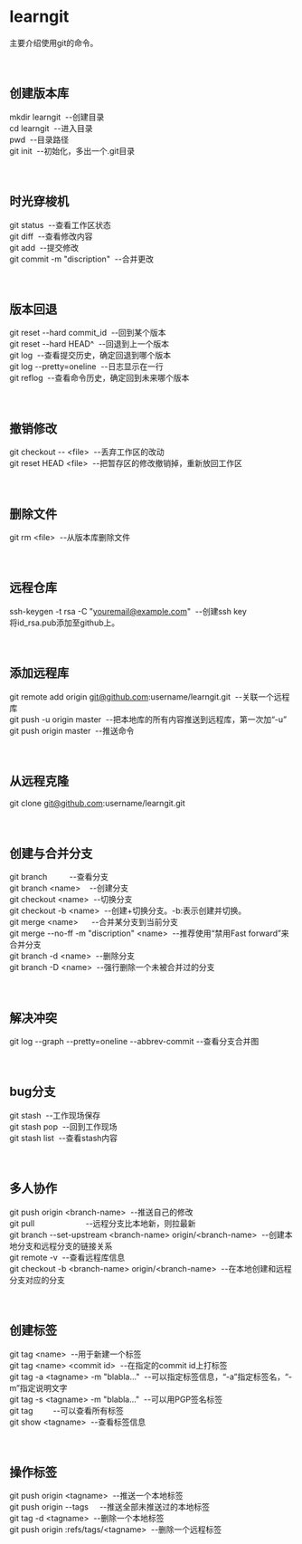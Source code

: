 # learngit<br />
主要介绍使用git的命令。<br />
<br />
<br />
## 创建版本库<br />
mkdir learngit &nbsp;--创建目录<br />
cd learngit &nbsp;--进入目录<br />
pwd &nbsp;--目录路径<br />
git init &nbsp;--初始化，多出一个.git目录<br />
<br />
<br />
## 时光穿梭机<br />
git status &nbsp;--查看工作区状态<br />
git diff &nbsp;--查看修改内容<br />
git add &nbsp;--提交修改<br />
git commit -m &quot;discription&quot; &nbsp;--合并更改<br />
<br />
<br />
## 版本回退<br />
git reset --hard commit_id &nbsp;--回到某个版本<br />
git reset --hard HEAD^ &nbsp;--回退到上一个版本<br />
git log &nbsp;--查看提交历史，确定回退到哪个版本<br />
git log --pretty=oneline &nbsp;--日志显示在一行<br />
git reflog &nbsp;--查看命令历史，确定回到未来哪个版本<br />
<br />
<br />
## 撤销修改<br />
git checkout -- &lt;file&gt; &nbsp;--丢弃工作区的改动<br />
git reset HEAD &lt;file&gt; &nbsp;--把暂存区的修改撤销掉，重新放回工作区<br />
<br />
<br />
## 删除文件<br />
git rm &lt;file&gt; &nbsp;--从版本库删除文件<br />
<br />
<br />
## 远程仓库<br />
ssh-keygen -t rsa -C &quot;youremail@example.com&quot; &nbsp;--创建ssh key<br />
将id_rsa.pub添加至github上。<br />
<br />
<br />
## 添加远程库<br />
git remote add origin git@github.com:username/learngit.git &nbsp;--关联一个远程库<br />
git push -u origin master &nbsp;--把本地库的所有内容推送到远程库，第一次加“-u”<br />
git push origin master &nbsp;--推送命令<br />
<br />
<br />
## 从远程克隆<br />
git clone git@github.com:username/learngit.git<br />
<br />
<br />
## 创建与合并分支<br />
git branch &nbsp; &nbsp; &nbsp; &nbsp; &nbsp;--查看分支<br />
git branch &lt;name&gt; &nbsp; &nbsp;--创建分支<br />
git checkout &lt;name&gt; &nbsp;--切换分支<br />
git checkout -b &lt;name&gt; &nbsp;--创建+切换分支。-b:表示创建并切换。<br />
git merge &lt;name&gt; &nbsp; &nbsp; &nbsp;--合并某分支到当前分支<br />
git merge --no-ff -m &quot;discription&quot; &lt;name&gt; &nbsp;--推荐使用“禁用Fast forward”来合并分支<br />
git branch -d &lt;name&gt; &nbsp;--删除分支<br />
git branch -D &lt;name&gt; &nbsp;--强行删除一个未被合并过的分支<br />
<br />
<br />
## 解决冲突<br />
git log --graph --pretty=oneline --abbrev-commit --查看分支合并图<br />
<br />
<br />
## bug分支<br />
git stash &nbsp;--工作现场保存<br />
git stash pop &nbsp;--回到工作现场<br />
git stash list &nbsp;--查看stash内容<br />
<br />
<br />
## 多人协作<br />
git push origin &lt;branch-name&gt; &nbsp;--推送自己的修改<br />
git pull &nbsp; &nbsp; &nbsp; &nbsp; &nbsp; &nbsp; &nbsp; &nbsp; &nbsp; &nbsp; &nbsp; --远程分支比本地新，则拉最新<br />
git branch --set-upstream &lt;branch-name&gt; origin/&lt;branch-name&gt; &nbsp;--创建本地分支和远程分支的链接关系<br />
git remote -v &nbsp;--查看远程库信息<br />
git checkout -b &lt;branch-name&gt; origin/&lt;branch-name&gt; &nbsp;--在本地创建和远程分支对应的分支<br />
<br />
<br />
## 创建标签<br />
git tag &lt;name&gt; &nbsp;--用于新建一个标签<br />
git tag &lt;name&gt; &lt;commit id&gt; &nbsp;--在指定的commit id上打标签<br />
git tag -a &lt;tagname&gt; -m &quot;blabla...&quot; &nbsp;--可以指定标签信息，“-a”指定标签名，“-m”指定说明文字<br />
git tag -s &lt;tagname&gt; -m &quot;blabla...&quot; &nbsp;--可以用PGP签名标签<br />
git tag &nbsp; &nbsp; &nbsp; &nbsp; --可以查看所有标签<br />
git show &lt;tagname&gt; &nbsp;--查看标签信息<br />
<br />
<br />
## 操作标签<br />
git push origin &lt;tagname&gt; &nbsp;--推送一个本地标签<br />
git push origin --tags &nbsp; &nbsp; --推送全部未推送过的本地标签<br />
git tag -d &lt;tagname&gt; &nbsp;--删除一个本地标签<br />
git push origin :refs/tags/&lt;tagname&gt; &nbsp;--删除一个远程标签
